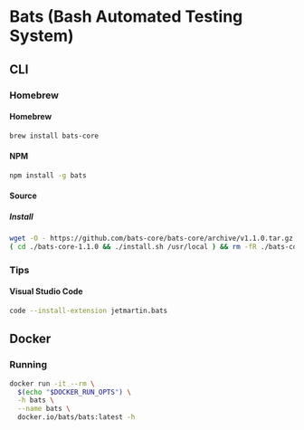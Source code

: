 # Bats (Bash Automated Testing System)

## CLI

### Homebrew

#### Homebrew

```sh
brew install bats-core
```

#### NPM

```sh
npm install -g bats
```

#### Source

##### Install

```sh
wget -O - https://github.com/bats-core/bats-core/archive/v1.1.0.tar.gz | tar -xz
( cd ./bats-core-1.1.0 && ./install.sh /usr/local ) && rm -fR ./bats-core-1.1.0
```

### Tips

#### Visual Studio Code

```sh
code --install-extension jetmartin.bats
```

## Docker

### Running

```sh
docker run -it --rm \
  $(echo "$DOCKER_RUN_OPTS") \
  -h bats \
  --name bats \
  docker.io/bats/bats:latest -h
```
